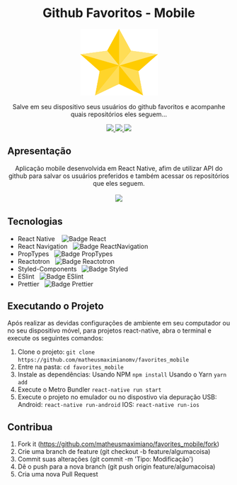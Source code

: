 <h1 align="center">Github Favoritos - Mobile</h1>
<p align="center">
  <img src="./.github/icon.png" height="150" width="175" alt="Icon" />
</p>
<p align="center">
  Salve em seu dispositivo seus usuários do github favoritos e acompanhe quais repositórios eles seguem...
</p>
<div align="center">
  <p align="center">
    <a aria-label="Matheus" href="https://github.com/matheusmaximianomv">
      <img src="https://img.shields.io/badge/matheusmaximianomv-@-informational?logo=github"></img>
    </a>
    <a aria-label="Native" href="https://reactnative.dev/">
      <img src="https://img.shields.io/badge/React Native-0.62.2-informational?logo=React"></img>
    </a>
    <a aria-label="Navigation" href="https://reactnavigation.org/">
      <img src="https://img.shields.io/badge/react navigation-5.1.5-informational"></img>
    </a>
  </p>
</div>

## Apresentação
<p align="center">
Aplicação mobile desenvolvida em React Native, afim de utilizar API do github para salvar os usuários preferidos e também acessar os repositórios que eles seguem.<br/><br/>
<img width="25%" src="./.github/presentation.gif"/>
</p>

## Tecnologias
* React Native&nbsp;&nbsp;&nbsp;&nbsp;![Badge React](https://img.shields.io/badge/reactnative-v0.62.2-informational)
* React Navigation&nbsp;&nbsp;&nbsp;![Badge ReactNavigation](https://img.shields.io/badge/react-v5.1.5-informational)
* PropTypes&nbsp;&nbsp;&nbsp;![Badge PropTypes](https://img.shields.io/badge/PropTypes-v15.7.2-informational)
* Reactotron&nbsp;&nbsp;&nbsp;![Badge Reactotron](https://img.shields.io/badge/Reactotron-v5.0.0-informational)
* Styled-Components&nbsp;&nbsp;&nbsp;![Badge Styled](https://img.shields.io/badge/styledcomponentes-v5.1.0-informational)
* ESlint&nbsp;&nbsp;&nbsp;![Badge ESlint](https://img.shields.io/badge/ESlint-v6.8.0-informational)
* Prettier&nbsp;&nbsp;&nbsp;![Badge Prettier](https://img.shields.io/badge/prettier-v2.0.4-informational)

## Executando o Projeto
Após realizar as devidas configurações de ambiente em seu computador ou no seu dispositivo móvel, para projetos react-native, abra o terminal e execute os seguintes comandos:
1. Clone o projeto: `git clone https://github.com/matheusmaximianomv/favorites_mobile`
2. Entre na pasta: `cd favorites_mobile`
3. Instale as dependências:
 Usando NPM `npm install`
 Usando o Yarn `yarn add`
4. Execute o Metro Bundler `react-native run start`
5. Execute o projeto no emulador ou no dispostivo via depuração USB:
 Android: `react-native run-android`
 IOS: `react-native run-ios`

## Contribua

1. Fork it (https://github.com/matheusmaximiano/favorites_mobile/fork)
2. Crie uma branch de feature (git checkout -b feature/algumacoisa)
3. Commit suas alterações (git commit -m 'Tipo: Modificação')
4. Dê o push para a nova branch (git push origin feature/algumacoisa)
5. Cria uma nova Pull Request
